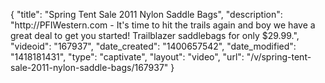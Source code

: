 {
    "title": "Spring Tent Sale 2011 Nylon Saddle Bags",
    "description": "http:\/\/PFIWestern.com - It's time to hit the trails again and boy we have a great deal to get you started! Trailblazer saddlebags for only $29.99.",
    "videoid": "167937",
    "date_created": "1400657542",
    "date_modified": "1418181431",
    "type": "captivate",
    "layout": "video",
    "url": "\/v\/spring-tent-sale-2011-nylon-saddle-bags\/167937"
}